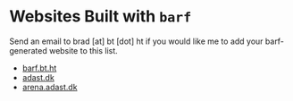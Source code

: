 # Websites Built with `barf`

Send an email to brad [at] bt [dot] ht if you would like me to add your barf-generated website to this list.

- [barf.bt.ht](https://barf.bt.ht)
- [adast.dk](https://adast.dk)
- [arena.adast.dk](https://arena.adast.dk)
